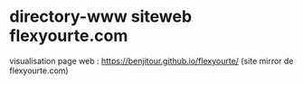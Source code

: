 # directory-www siteweb flexyourte.com
visualisation page web : https://benjitour.github.io/flexyourte/ (site mirror de flexyourte.com)


